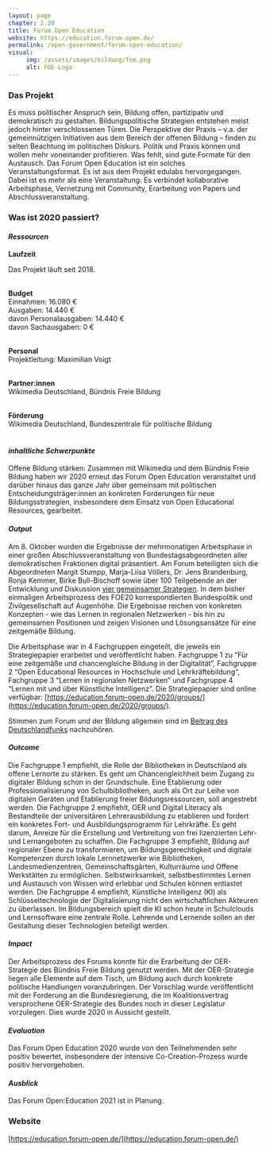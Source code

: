 ```yaml
---
layout: page
chapter: 2.20
title: Forum Open Education
website: https://education.forum-open.de/
permalink: /open-government/forum-open-education/
visual:
     img: /assets/images/bildung/foe.png
     alt: FOE Logo
---
```


### Das Projekt

Es muss politischer Anspruch sein, Bildung offen, partizipativ und demokratisch zu gestalten. Bildungspolitische Strategien entstehen meist jedoch hinter verschlossenen Türen. Die Perspektive der Praxis – v.a. der gemeinnützigen Initiativen aus dem Bereich der offenen Bildung – finden zu selten Beachtung im politischen Diskurs. Politik und Praxis können und wollen mehr voneinander profitieren. Was fehlt, sind gute Formate für den Austausch. Das Forum Open Education ist ein solches Veranstaltungsformat. Es ist aus dem Projekt edulabs hervorgegangen. Dabei ist es mehr als eine Veranstaltung: Es verbindet kollaborative Arbeitsphase, Vernetzung mit Community, Erarbeitung von Papers und Abschlussveranstaltung.

### Was ist 2020 passiert?

#### *Ressourcen*

  **Laufzeit** <br>
  
  Das Projekt läuft seit 2018.<br><br>

  **Budget** <br>
  Einnahmen: 16.080 €<br>
  Ausgaben: 14.440 €<br>
  davon Personalausgaben: 14.440 €<br>
  davon Sachausgaben: 0 €
  <br><br>

  **Personal** <br>
  Projektleitung: Maximilian Voigt<br><br>

  **Partner:innen** <br>
  Wikimedia Deutschland, Bündnis Freie Bildung<br><br>
  
  **Förderung** <br>
  Wikimedia Deutschland, Bundeszentrale für politische Bildung<br><br>
  
#### *inhaltliche Schwerpunkte*
Offene Bildung stärken: Zusammen mit Wikimedia und dem Bündnis Freie Bildung haben wir 2020 erneut das Forum Open Education veranstaltet und darüber hinaus das ganze Jahr über gemeinsam mit politischen Entscheidungsträger:innen an konkreten Forderungen für neue Bildungsstrategien, insbesondere dem Einsatz von Open Educational Resources, gearbeitet.  

#### *Output*
Am 8. Oktober wurden die Ergebnisse der mehrmonatigen Arbeitsphase in einer großen Abschlussveranstaltung von Bundestagsabgeordneten aller demokratischen Fraktionen digital präsentiert. Am Forum beteiligten sich die Abgeordneten Margit Stumpp, Marja-Liisa Völlers, Dr. Jens Brandenburg, Ronja Kemmer, Birke Bull-Bischoff sowie über 100 Teilgebende an der Entwicklung und Diskussion [vier gemeinsamer Strategien](https://education.forum-open.de/2020/groups/). In dem bisher einmaligen Arbeitsprozess des FOE20 korrespondierten Bundespolitik und Zivilgesellschaft auf Augenhöhe. Die Ergebnisse reichen von konkreten Konzepten - wie das Lernen in regionalen Netzwerken - bis hin zu gemeinsamen Positionen und zeigen Visionen und Lösungsansätze für eine zeitgemäße Bildung.

Die Arbeitsphase war in 4 Fachgruppen eingeteilt, die jeweils ein Strategiepapier erarbeitet und veröffentlicht haben. Fachgruppe 1 zu “Für eine zeitgemäße und chancengleiche Bildung in der Digitalität”, Fachgruppe 2 “Open Educational Resources in Hochschule und Lehrkräftebildung”, Fachgruppe 3 “Lernen in regionalen Netzwerken” und Fachgruppe 4 “Lernen mit und über Künstliche Intelligenz”. Die Strategiepapier sind online verfügbar: [https://education.forum-open.de/2020/groups/](https://education.forum-open.de/2020/groups/). 

Stimmen zum Forum und der Bildung allgemein sind im [Beitrag des Deutschlandfunks](https://ondemand-mp3.dradio.de/file/dradio/2020/10/09/unterrichten_mal_ganz_anders_das_forum_open_education_dlf_20201009_1448_6491a325.mp3) nachzuhören. 

#### *Outcome*
Die Fachgruppe 1 empfiehlt, die Rolle der Bibliotheken in Deutschland als offene Lernorte zu stärken. Es geht um Chancengleichheit beim Zugang zu digitaler Bildung schon in der Grundschule. Eine Etablierung oder Professionalisierung von Schulbibliotheken, auch als Ort zur Leihe von digitalen Geräten und Etablierung freier Bildungsressourcen, soll angestrebt werden. Die Fachgruppe 2 empfiehlt, OER und Digital Literacy als Bestandteile der universitären Lehrerausbildung zu etablieren und fordert ein konkretes Fort- und Ausbildungsprogramm für Lehrkräfte. Es geht darum, Anreize für die Erstellung und Verbreitung von frei lizenzierten Lehr- und Lernangeboten zu schaffen. Die Fachgruppe 3 empfiehlt, Bildung auf regionaler Ebene zu transformieren, um Bildungsgerechtigkeit und digitale Kompetenzen durch lokale Lernnetzwerke wie Bibliotheken, Landesmedienzentren, Gemeinschaftsgärten, Kulturräume und Offene Werkstätten zu ermöglichen. Selbstwirksamkeit, selbstbestimmtes Lernen und Austausch von Wissen wird erlebbar und Schulen können entlastet werden. Die Fachgruppe 4 empfiehlt, Künstliche Intelligenz (KI) als Schlüsseltechnologie der Digitalisierung nicht den wirtschaftlichen Akteuren zu überlassen. Im Bildungsbereich spielt die KI schon heute in Schulclouds und Lernsoftware eine zentrale Rolle. Lehrende und Lernende sollen an der Gestaltung dieser Technologien beteiligt werden.

#### *Impact*
Der Arbeitsprozess des Forums konnte für die Erarbeitung der OER-Strategie des Bündnis Freie Bildung genutzt werden. Mit der OER-Strategie liegen alle Elemente auf dem Tisch, um Bildung auch durch konkrete politische Handlungen voranzubringen. Der Vorschlag wurde veröffentlicht mit der Forderung an die Bundesregierung, die im Koalitionsvertrag versprochene OER-Strategie des Bundes noch in dieser Legislatur vorzulegen. Dies wurde 2020 in Aussicht gestellt. 

#### *Evaluation*
Das Forum Open Education 2020 wurde von den Teilnehmenden sehr positiv bewertet, insbesondere der intensive Co-Creation-Prozess wurde positiv hervorgehoben. 
 
#### *Ausblick*
Das Forum Open:Education 2021 ist in Planung.

### Website

[https://education.forum-open.de/](https://education.forum-open.de/)
